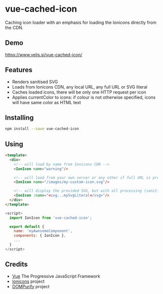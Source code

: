 # vue-cached-icon

Caching icon loader with an emphasis for loading the Ionicons directly from the CDN.

## Demo

https://www.velis.si/vue-cached-icon/

## Features

* Renders sanitised SVG
* Loads from Ionicons CDN, any local URL, any full URL or SVG literal
* Caches loaded icons, there will be only one HTTP request per icon
* Applies currentColor to icons: if colour is not otherwise specified, icons will have same color as HTML text

## Installing

```bash
npm install --save vue-cached-icon
```

## Using

```html
<template>
  <div>
    <!-- will load by name from Ionicons CDN -->
    <IonIcon name="warning"/>

    <!-- will load from your own server or any other if full URL is provided -->
    <IonIcon name="/images/my-custom-icon.svg"/>

    <!-- will display the provided SVG, but with all processing (sanitizing, applying currentColor) -->
    <IonIcon :name="<svg...mySvgLiteral</svg>"/>
  </div>
</template>
```

```javascript
<script>
  import IonIcon from 'vue-cached-icon';

  export default {
    name: 'myAwesomeComponent',
    components: { IonIcon },
    ...
  }
</script>
```

## Credits

* [Vue](https://vuejs.org) The Progressive JavaScript Framework
* [Ionicons](https://github.com/ionic-team/ionicons) project
* [DOMPurify](https://github.com/cure53/DOMPurify) project